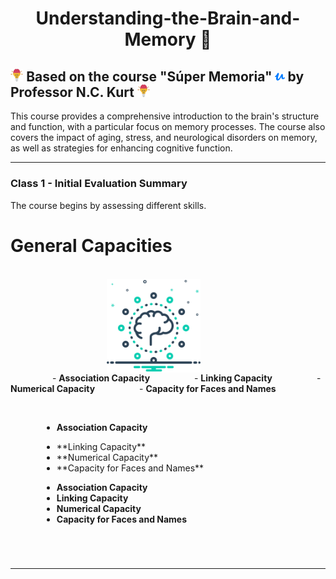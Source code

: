 <h1 align="center">Understanding-the-Brain-and-Memory 💭</h1>

## <a href="https://www.udemy.com/user/nckurt/"><img src="brain.svg" alt="brain" width="4%"></a> Based on the course "Súper Memoria" <a href="https://www.udemy.com/user/nckurt/"><img src="udemy.svg" alt="brain" width="3%"></a> by Professor N.C. Kurt <a href="https://www.udemy.com/user/nckurt/"><img src="brain.svg" alt="brain" width="4%"></a>
This course provides a comprehensive introduction to the brain's structure and function, with a particular focus on memory processes. The course also covers the impact of aging, stress, and neurological disorders on memory, as well as strategies for enhancing cognitive function.

---

### **Class 1 - Initial Evaluation Summary**

The course begins by assessing different skills.

# General Capacities
<br>
<img align="right" width=150px alt="Brain" hspace="200" src="brain (1).svg" />

&nbsp;&nbsp;&nbsp;&nbsp;&nbsp;&nbsp;&nbsp;&nbsp;&nbsp;&nbsp;&nbsp;&nbsp;&nbsp;&nbsp;&nbsp;&nbsp; - **Association Capacity**
&nbsp;&nbsp;&nbsp;&nbsp;&nbsp;&nbsp;&nbsp;&nbsp;&nbsp;&nbsp;&nbsp;&nbsp;&nbsp;&nbsp;&nbsp;&nbsp; - **Linking Capacity**
&nbsp;&nbsp;&nbsp;&nbsp;&nbsp;&nbsp;&nbsp;&nbsp;&nbsp;&nbsp;&nbsp;&nbsp;&nbsp;&nbsp;&nbsp;&nbsp; - **Numerical Capacity**
&nbsp;&nbsp;&nbsp;&nbsp;&nbsp;&nbsp;&nbsp;&nbsp;&nbsp;&nbsp;&nbsp;&nbsp;&nbsp;&nbsp;&nbsp;&nbsp; - **Capacity for Faces and Names**

<ul style="margin-left: 50px;">
  <p>&nbsp;&nbsp;&nbsp;&nbsp;&nbsp;&nbsp;&nbsp;&nbsp;&nbsp;&nbsp;&nbsp;&nbsp;&nbsp;&nbsp;&nbsp;&nbsp;<li><b>Association Capacity</b></li></p>
  <li>**Linking Capacity**</li>
  <li>**Numerical Capacity**</li>
  <li>**Capacity for Faces and Names**</li>
</ul>

<ul style="list-style-position: outside;">
  <li style="margin-left: 50px;"><b>Association Capacity</b></li>
  <li style="margin-left: 50px;"><b>Linking Capacity</b></li>
  <li style="margin-left: 50px;"><b>Numerical Capacity</b></li>
  <li style="margin-left: 50px;"><b>Capacity for Faces and Names</b></li>
</ul>

<br>

#

---
